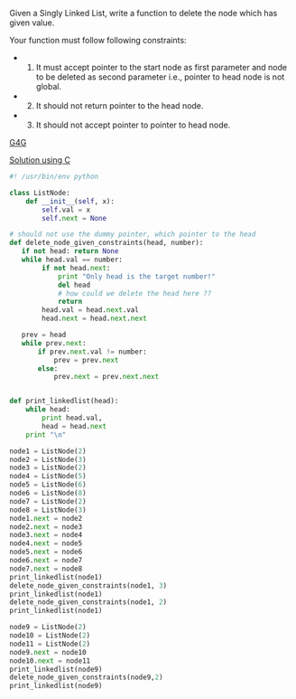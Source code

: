 Given a Singly Linked List, write a function to delete the node which has given value. 

Your function must follow following constraints: 
* 1) It must accept pointer to the start node as first parameter and node to be deleted as second parameter i.e., pointer to head node is not global. 
* 2) It should not return pointer to the head node. 
* 3) It should not accept pointer to pointer to head node.

[G4G](http://www.geeksforgeeks.org/delete-a-given-node-in-linked-list-under-given-constraints/)

[Solution using C](https://github.com/UmassJin/Leetcode/blob/master/Experience/April/0413Arista.md)

```python
#! /usr/bin/env python

class ListNode:
    def __init__(self, x):
        self.val = x
        self.next = None

# should not use the dummy pointer, which pointer to the head 
def delete_node_given_constraints(head, number):
   if not head: return None
   while head.val == number:
        if not head.next:
            print "Only head is the target number!"
            del head
            # how could we delete the head here ??
            return
        head.val = head.next.val
        head.next = head.next.next

   prev = head
   while prev.next:
       if prev.next.val != number:
           prev = prev.next
       else:
           prev.next = prev.next.next


def print_linkedlist(head):
    while head:
        print head.val,
        head = head.next
    print "\n"

node1 = ListNode(2)
node2 = ListNode(3)
node3 = ListNode(2)
node4 = ListNode(5)
node5 = ListNode(6)
node6 = ListNode(8)
node7 = ListNode(2)
node8 = ListNode(3)
node1.next = node2
node2.next = node3
node3.next = node4
node4.next = node5
node5.next = node6
node6.next = node7
node7.next = node8
print_linkedlist(node1)
delete_node_given_constraints(node1, 3)
print_linkedlist(node1)
delete_node_given_constraints(node1, 2)
print_linkedlist(node1)

node9 = ListNode(2)
node10 = ListNode(2)
node11 = ListNode(2)
node9.next = node10
node10.next = node11
print_linkedlist(node9)
delete_node_given_constraints(node9,2)
print_linkedlist(node9)
```
